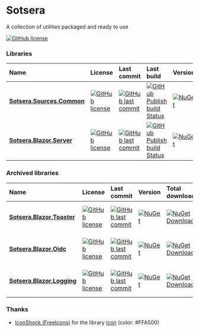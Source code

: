 # Sotsera

A collection of utilities packaged and ready to use

[![GitHub license](https://img.shields.io/github/license/sotsera/.github)](https://github.com/sotsera/.github/actions/blob/main/LICENSE)

### Libraries

| Name | License | Last commit | Last build | Version | Total downloads |
| :--- | :-- | :-- | :-- | :-- | :-- |
| **[Sotsera.Sources.Common](https://github.com/sotsera/sotsera.sources.common)** | [![GitHub license](https://img.shields.io/github/license/sotsera/sotsera.sources.common)](https://github.com/sotsera/sotsera.sources.common/actions/blob/main/LICENSE) | [![GitHub last commit](https://img.shields.io/github/last-commit/sotsera/sotsera.sources.common?display_timestamp=committer&style=flat)](https://github.com/sotsera/sotsera.sources.common) | [![GitHub Publish build Status](https://img.shields.io/github/actions/workflow/status/sotsera/sotsera.blazor.server/publish-nuget-on-tag.yml?style=flat-square)](https://github.com/sotsera/sotsera.sources.common) | [![NuGet](https://img.shields.io/nuget/v/sotsera.sources.common.svg)](https://www.nuget.org/packages/sotsera.sources.common/) | [![NuGet Downloads](https://img.shields.io/nuget/dt/sotsera.sources.common?style=flat)](https://www.nuget.org/packages/sotsera.sources.common/)
| **[Sotsera.Blazor.Server](https://github.com/sotsera/sotsera.blazor.server)** | [![GitHub license](https://img.shields.io/github/license/sotsera/sotsera.blazor.server)](https://github.com/sotsera/sotsera.blazor.server/actions/blob/main/LICENSE) | [![GitHub last commit](https://img.shields.io/github/last-commit/sotsera/sotsera.blazor.server?display_timestamp=committer&style=flat)](https://github.com/sotsera/sotsera.blazor.server) | [![GitHub Publish build Status](https://img.shields.io/github/actions/workflow/status/sotsera/sotsera.blazor.server/publish-nuget-on-tag.yml?style=flat-square)](https://github.com/sotsera/sotsera.blazor.server) | [![NuGet](https://img.shields.io/nuget/v/sotsera.blazor.server.svg)](https://www.nuget.org/packages/sotsera.blazor.server/) | [![NuGet Downloads](https://img.shields.io/nuget/dt/sotsera.blazor.server?style=flat)](https://www.nuget.org/packages/sotsera.blazor.server/)


### Archived libraries

| Name | License | Last commit | Version | Total downloads | Stars |
| :--- | :-- | :-- | :-- | :-- | :-- |
| **[Sotsera.Blazor.Toaster](https://github.com/sotsera/sotsera.blazor.toaster)** | [![GitHub license](https://img.shields.io/github/license/sotsera/sotsera.blazor.toaster)](https://github.com/sotsera/sotsera.blazor.toaster/actions/blob/main/LICENSE) | [![GitHub last commit](https://img.shields.io/github/last-commit/sotsera/sotsera.blazor.toaster?display_timestamp=committer&style=flat)](https://github.com/sotsera/sotsera.blazor.toaster) | [![NuGet](https://img.shields.io/nuget/v/sotsera.blazor.toaster.svg)](https://www.nuget.org/packages/sotsera.blazor.toaster/) | [![NuGet Downloads](https://img.shields.io/nuget/dt/sotsera.blazor.toaster?style=flat)](https://www.nuget.org/packages/sotsera.blazor.toaster/) | [![GitHub Repo stars](https://img.shields.io/github/stars/sotsera/sotsera.blazor.toaster?style=flat)](https://github.com/sotsera/sotsera.blazor.toaster)
| **[Sotsera.Blazor.Oidc](https://github.com/sotsera/sotsera.blazor.oidc)** | [![GitHub license](https://img.shields.io/github/license/sotsera/sotsera.blazor.oidc)](https://github.com/sotsera/sotsera.blazor.oidc/actions/blob/main/LICENSE) | [![GitHub last commit](https://img.shields.io/github/last-commit/sotsera/sotsera.blazor.oidc?display_timestamp=committer&style=flat)](https://github.com/sotsera/sotsera.blazor.oidc) | [![NuGet](https://img.shields.io/nuget/v/sotsera.blazor.oidc.svg)](https://www.nuget.org/packages/sotsera.blazor.oidc/) | [![NuGet Downloads](https://img.shields.io/nuget/dt/sotsera.blazor.oidc?style=flat)](https://www.nuget.org/packages/sotsera.blazor.oidc/) | [![GitHub Repo stars](https://img.shields.io/github/stars/sotsera/sotsera.blazor.oidc?style=flat)](https://github.com/sotsera/sotsera.blazor.oidc)
| **[Sotsera.Blazor.Logging](https://github.com/sotsera/sotsera.blazor.logging)** | [![GitHub license](https://img.shields.io/github/license/sotsera/sotsera.blazor.logging)](https://github.com/sotsera/sotsera.blazor.logging/actions/blob/main/LICENSE) | [![GitHub last commit](https://img.shields.io/github/last-commit/sotsera/sotsera.blazor.logging?display_timestamp=committer&style=flat)](https://github.com/sotsera/sotsera.blazor.logging) | [![NuGet](https://img.shields.io/nuget/v/sotsera.blazor.logging.svg)](https://www.nuget.org/packages/sotsera.blazor.logging/) | [![NuGet Downloads](https://img.shields.io/nuget/dt/sotsera.blazor.logging?style=flat)](https://www.nuget.org/packages/sotsera.blazor.logging/) | [![GitHub Repo stars](https://img.shields.io/github/stars/sotsera/sotsera.blazor.logging?style=flat)](https://github.com/sotsera/sotsera.blazor.logging)



### Thanks

- [IconShock (FreeIcons)](https://www.iconshock.com/freeicons/) for the library [icon](https://www.iconshock.com/freeicons/sun-horizon-duotone) (color: #FFA500)
